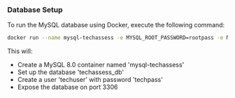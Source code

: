 ### Database Setup
To run the MySQL database using Docker, execute the following command:

```bash
docker run --name mysql-techassess -e MYSQL_ROOT_PASSWORD=rootpass -e MYSQL_DATABASE=techassess_db -e MYSQL_USER=techuser -e MYSQL_PASSWORD=techpass -p 3306:3306 -d mysql:8.0
```

This will:
- Create a MySQL 8.0 container named 'mysql-techassess'
- Set up the database 'techassess_db'
- Create a user 'techuser' with password 'techpass'
- Expose the database on port 3306
